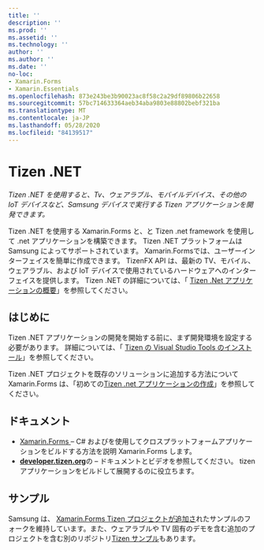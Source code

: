 ```yaml
---
title: ''
description: ''
ms.prod: ''
ms.assetid: ''
ms.technology: ''
author: ''
ms.author: ''
ms.date: ''
no-loc:
- Xamarin.Forms
- Xamarin.Essentials
ms.openlocfilehash: 873e243be3b90023ac8f58c2a29df89806b22658
ms.sourcegitcommit: 57bc714633364aeb34aba9803e88802bebf321ba
ms.translationtype: MT
ms.contentlocale: ja-JP
ms.lasthandoff: 05/28/2020
ms.locfileid: "84139517"
---
```

# <a name="tizen-net"></a>Tizen .NET

_Tizen .NET を使用すると、Tv、ウェアラブル、モバイルデバイス、その他の IoT デバイスなど、Samsung デバイスで実行する Tizen アプリケーションを開発できます。_

Tizen .NET を使用する Xamarin.Forms と、と Tizen .net framework を使用して .net アプリケーションを構築できます。 Tizen .NET プラットフォームは Samsung によってサポートされています。 Xamarin.Formsでは、ユーザーインターフェイスを簡単に作成できます。 TizenFX API は、最新の TV、モバイル、ウェアラブル、および IoT デバイスで使用されているハードウェアへのインターフェイスを提供します。 Tizen .NET の詳細については、「 [Tizen .Net アプリケーションの概要](https://developer.tizen.org/development/training/.net-application)」を参照してください。

## <a name="get-started"></a>はじめに

Tizen .NET アプリケーションの開発を開始する前に、まず開発環境を設定する必要があります。 詳細については、「 [Tizen の Visual Studio Tools のインストール](https://developer.tizen.org/development/visual-studio-tools-tizen/installing-visual-studio-tools-tizen)」を参照してください。

Tizen .NET プロジェクトを既存のソリューションに追加する方法について Xamarin.Forms は、「初めての[Tizen .net アプリケーションの作成](https://developer.tizen.org/development/training/.net-application/creating-your-first-tizen-.net-application)」を参照してください。

## <a name="documentation"></a>ドキュメント

- [ Xamarin.Forms ](~/xamarin-forms/index.yml) &ndash; C# およびを使用してクロスプラットフォームアプリケーションをビルドする方法を説明 Xamarin.Forms します。
- [**developer.tizen.org**](https://developer.tizen.org/development)の &ndash; ドキュメントとビデオを参照してください。 tizen アプリケーションをビルドして展開するのに役立ちます。

## <a name="samples"></a>サンプル

Samsung は、 [ Xamarin.Forms Tizen プロジェクトが追加さ](https://github.com/Samsung/xamarin-forms-samples)れたサンプルのフォークを維持しています。また、ウェアラブルや TV 固有のデモを含む追加のプロジェクトを含む別のリポジトリ[Tizen サンプル](https://github.com/Samsung/Tizen-CSharp-Samples)もあります。
